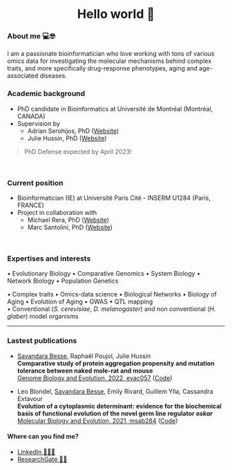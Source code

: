 
<h1 align="center">Hello world 👋</h1>

### About me 💻🤓 
I am a passionate bioinformatician who love working with tons of various omics data for investigating the molecular mechanisms behind complex traits, and more specifically drug-response phenotypes, aging and age-associated diseases. 

### Academic background
- PhD candidate in Bioinformatics at Université de Montréal (Montréal, CANADA)
- Supervision by 
  - Adrian Serohijos, PhD (<a href='http://www.serohijoslab.org/'>Website</a>)
  - Julie Hussin, PhD (<a href='https://mhi-omics.org/'>Website</a>) 

> PhD Defense expected by April 2023!

<br>

### Current position 
- Bioinformatician (IE) at Université Paris Cité - INSERM U1284 (Paris, FRANCE)
- Project in collaboration with
  - Michael Rera, PhD (<a href='https://michaelrera.github.io/'>Website</a>) 
  - Marc Santolini, PhD (<a href='https://interactiondatalab.com/'>Website</a>) 

<br>

### Expertises and interests
$\bullet$ Evolutionary Biology $\bullet$ Comparative Genomics $\bullet$ System Biology $\bullet$ Network Biology $\bullet$ Population Genetics <br>

$\bullet$ Complex traits $\bullet$ Omics-data science $\bullet$ Biological Networks $\bullet$ Biology of Aging $\bullet$ Evolution of Aging $\bullet$ GWAS $\bullet$ QTL mapping <br>
$\bullet$ Conventional (_S. cerevisiae_, _D. melanogaster_) and non conventional (_H. glaber_) model organisms

__________

### Lastest publications

- <u>Savandara Besse</u>, Raphaël Poujol, Julie Hussin <br> 
__Comparative study of protein aggregation propensity and mutation tolerance between naked mole-rat and mouse__ <br>
[Genome Biology and Evolution, 2022, evac057](https://doi.org/10.1093/gbe/evac057) ([Code](https://github.com/ladyson1806/NKR_lifespan))

- Leo Blondel,  <u>Savandara Besse</u>, Emily Rivard, Guillem Ylla, Cassandra  Extavour <br>
__Evolution of a cytoplasmic determinant: evidence for the biochemical basis of functional evolution of the novel germ line regulator _oskar___ <br>
[Molecular Biology and Evolution, 2021, msab284](https://doi.org/10.1093/molbev/msab284) ([Code](https://github.com/extavourlab/Oskar_Evolution))


#### Where can you find me?
- <a href='https://www.linkedin.com/in/savandara-besse'>LinkedIn 👨🏽‍💻</a>
- <a href='https://www.researchgate.net/profile/Savandara-Besse'>ResearchGate 👩‍🔬</a>

